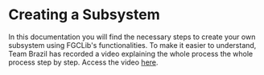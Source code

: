 # Creating a Subsystem

In this documentation you will find the necessary steps to create your own subsystem using
FGCLib's functionalities. To make it easier to understand, Team Brazil has recorded a video explaining the whole process
the whole process step by step. Access the video [here]().